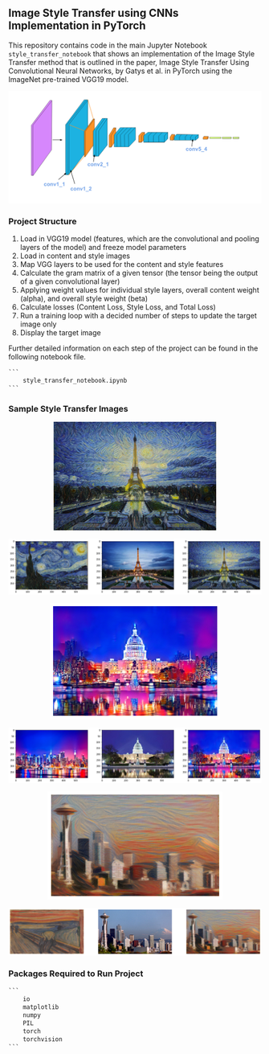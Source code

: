 [//]: # (Image References)

[image1]: ./notebook_ims/vgg19_convlayers.png "CNN Layers"
[image2]: ./images/paris-starry_night.png "Sample Output 1"
[image3]: ./images/paris-starry_night_comparison.png "Sample Output Comparison 1"
[image4]: ./images/dc_capitol-new_york.png "Sample Output 2"
[image5]: ./images/dc_capitol-new_york_comparison.png "Sample Output Comparison 2"
[image6]: ./images/seattle-the_scream.png "Sample Output 3"
[image7]: ./images/seattle-the_scream_comparison.png "Sample Output Comparison 3"

## Image Style Transfer using CNNs Implementation in PyTorch

This repository contains code in the main Jupyter Notebook `style_transfer_notebook` that shows an implementation of the Image Style Transfer method that is outlined in the paper, Image Style Transfer Using Convolutional Neural Networks, by Gatys et al. in PyTorch using the ImageNet pre-trained VGG19 model.

![CNN Layers][image1]

### Project Structure

1. Load in VGG19 model (features, which are the convolutional and pooling layers of the model) and freeze model parameters
2. Load in content and style images
3. Map VGG layers to be used for the content and style features
4. Calculate the gram matrix of a given tensor (the tensor being the output of a given convolutional layer)
5. Applying weight values for individual style layers, overall content weight (alpha), and overall style weight (beta)
6. Calculate losses (Content Loss, Style Loss, and Total Loss)
7. Run a training loop with a decided number of steps to update the target image only
8. Display the target image

Further detailed information on each step of the project can be found in the following notebook file.
	
	```
		style_transfer_notebook.ipynb
	```

### Sample Style Transfer Images

<p align="center">
  <img src="./images/paris-starry_night.png">
</p>

![Sample Output Comparison 1][image3]

<p align="center">
  <img src="./images/dc_capitol-new_york.png">
</p>

![Sample Output Comparison 2][image5]

<p align="center">
  <img src="./images/seattle-the_scream.png">
</p>

![Sample Output Comparison 3][image7]

### Packages Required to Run Project

	```
		io
		matplotlib
		numpy
		PIL
		torch
		torchvision
	```
